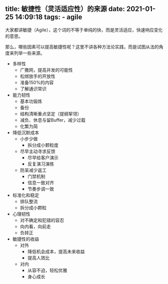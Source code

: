 title: 敏捷性（灵活适应性）的来源
date: 2021-01-25 14:09:18
tags:
	- agile
---

大家都讲敏捷（Agile），这个词的不等于单纯的快，而是灵活适应，快速响应变化的意思。

那么，哪些因素可以提高敏捷性呢？这里不讲各种方法论实践，而是试图从法的角度来列举一些来源。

<!--more-->

- 多样性
	- 广撒网，提高并发的可能性
	- 松绑放手的开放性
	- 准备150%的内容
	- 了解通识常识
- 能力韧性
	- 基本功锻炼
	- 备份
	- 结构清晰重点坚定（提纲挈领）
	- 减负、休息与留Buffer，减少过载
	- 化繁为简
- 降低沉默成本
	- 小步少做
		- 拆分成小颗粒度
	- 尽早主动寻求反馈
		- 尽早给客户演示
		- 反复演习演练
	- 防呆减少返工
		- 门禁机制
		- 信息一致对齐
		- 节奏步调一致
- 标准化和稳定
	- 排队整流
	- 拆分成小颗粒
- 心理韧性
	- 对不确定和犯错的容忍
	- 向内看，向前走
	- 负转正
- 敏捷性的收益
	- 对外
		- 降低机会成本，提高未来收益
		- 提高人效比
	- 对内
		- 从容不迫，轻松优雅
		- 身心成长
